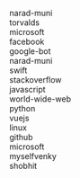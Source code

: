 narad-muni <br/>
torvalds <br/>
microsoft <br/>
facebook <br/>
google-bot <br/>
narad-muni <br/>
swift <br/>
stackoverflow <br/>
javascript <br/>
world-wide-web <br/>
python <br/>
vuejs <br/>
linux <br/>
github <br/>
microsoft <br/>
myselfvenky <br/>
shobhit <br/>